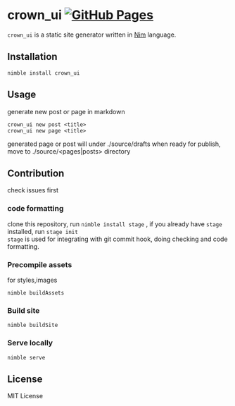 # crown_ui  [![GitHub Pages](https://github.com/bung87/crown_ui/actions/workflows/pages.yml/badge.svg?branch=devel)](https://github.com/bung87/crown_ui/actions/workflows/pages.yml)

`crown_ui` is a static site generator written in [Nim](https://nim-lang.org) language. 

## Installation  

`nimble install crown_ui`  

## Usage  

generate new post or page in markdown

`crown_ui new post <title>`  
`crown_ui new page <title>`  

generated page or post will under ./source/drafts when ready for publish, move to ./source/<pages|posts> directory  

## Contribution  

check issues first  
### code formatting  
clone this repository, run `nimble install stage` , if you already have `stage` installed, run `stage init`  
`stage` is used for integrating with git commit hook, doing checking and code formatting.  

### Precompile assets  
for styles,images  

`nimble buildAssets`

### Build site  

`nimble buildSite`  

### Serve locally  

`nimble serve`  

## License  

MIT License
